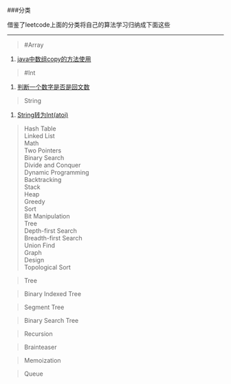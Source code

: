 ###分类

借鉴了leetcode上面的分类将自己的算法学习归纳成下面这些

------
>#Array  
1. [java中数组copy的方法使用](https://github.com/tangculijier/algorithm_learn/blob/master/Array/Arrays.copyof.md)

>#Int  
1.  [判断一个数字是否是回文数](https://github.com/tangculijier/algorithm_learn/blob/master/Integer/Palindrome%20Numbe.md)    

>String  
1.  [String转为Int(atoi)](https://github.com/tangculijier/algorithm_learn/blob/master/String/StringToInt(atoi).md)    

>Hash Table  
>Linked List  
>Math  
>Two Pointers  
>Binary Search  
>Divide and Conquer  
>Dynamic Programming  
>Backtracking  
>Stack  
>Heap  
>Greedy  
>Sort  
>Bit Manipulation  
>Tree  
>Depth-first Search  
>Breadth-first Search  
>Union Find  
>Graph  
>Design  
>Topological Sort

>Tree

>Binary Indexed Tree

>Segment Tree

>Binary Search Tree

>Recursion

>Brainteaser

>Memoization

>Queue
